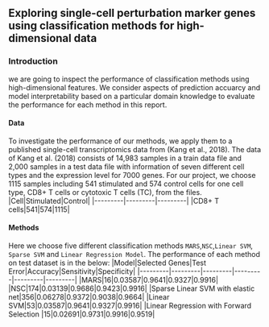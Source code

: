 ## Exploring single-cell perturbation marker genes using classification methods for high-dimensional data

### Introduction
we are going to inspect the performance of classification methods using high-dimensional features.
We consider aspects of prediction accuarcy and model interpretability based on a particular domain knowledge to
evaluate the performance for each method in this report.

#### Data
To investigate the performance of our methods, we apply them to a published single-cell transcriptomics data
from (Kang et al., 2018). The data of Kang et al. (2018) consists of 14,983 samples in a train data file and 2,000
samples in a test data file with information of seven different cell types and the expression level for 7000 genes.
For our project, we choose 1115 samples including 541 stimulated and 574 control cells for one cell type, CD8+ T
cells or cytotoxic T cells (TC), from the files.
|Cell|Stimulated|Control|
|---------|---------|---------|
|CD8+ T cells|541|574|1115|

#### Methods
Here we choose five different classification methods `MARS`,`NSC`,`Linear SVM`, `Sparse SVM` and `Linear Regression Model`.
The performance of each method on test dataset is in the below:
|Model|Selected Genes|Test Error|Accuracy|Sensitivity|Specificity|
|---------|---------|---------|---------|---------|---------|
|MARS|16|0.03587|0.9641|0.9327|0.9916|
|NSC|174|0.03139|0.9686|0.9423|0.9916|
|Sparse Linear SVM with elastic net|356|0.06278|0.9372|0.9038|0.9664|
|Linear SVM|53|0.03587|0.9641|0.9327|0.9916|
|Linear Regression with Forward Selection |15|0.02691|0.9731|0.9916|0.9519|
